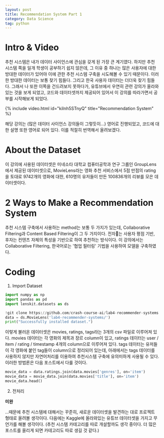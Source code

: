 ```yaml
---
layout: post
title: Recommendation System Part 1
category: Data Science
tag: python
---
```


# Intro & Video  
추천 시스템은 내가 데이터 사이언스에 관심을 갖게 된 가장 큰 계기였다. 하지만 추천 시스템 쪽을 일개 학생이 공부하기 쉽지 않은데, 그 이유 중 하나는 많은 사용자에 대한 방대한 데이터가 있어야 이에 관한 추천 시스템 구축을 시도해볼 수 있기 때문이다. 이러한 방대한 데이터는 보통 찾기 힘들다. 그리고 한국 사용자 데이터는 더더욱 찾기 힘들다. 그래서 나 또한 이쪽을 건드려보지 못하다가, 유튜브에서 우연히 관련 강의가 올라와 있는 것을 보게 되었고, 코드와 데이터셋까지 제공되어 있어서 이 강의를 따라가면서 공부를 시작해보게 되었다.  

{% include video.html id="kiInh5STnyQ" title="Recommendation System" %}   

해당 강의는 (많은 데이터 사이언스 강의들이 그렇듯이...) 영어로 진행되었고, 코드에 대한 설명 또한 영어로 되어 있다. 이를 적절히 번역해서 올려보겠다.  

# About the Dataset  
이 강의에 사용된 데이터셋은 미네소타 대학교 컴퓨터공학과 연구 그룹인 GroupLens에서 제공된 데이터셋으로, MovieLens라는 영화 추천 서비스에서 5점 만점의 rating을 토대로 9742개의 영화에 대한, 610명의 유저들이 만든 100836개의 리뷰를 모은 데이터셋이다.  

# 2 Ways to Make a Recommendation System  
추천 시스템 구축에서 사용하는 method는 보통 두 가지가 있는데, Collaborative Filtering과 Content Based Filtering이 그 두 가지이다. 전자는 사용자 평점 기반, 후자는 컨텐츠 자체의 특성을 기반으로 하여 추천하는 방식이다. 이 강의에서는 Collaborative Filtering, 한국어로는 '협업 필터링' 기법을 사용하여 모델을 구축하였다.  

# Coding  

1. Import Dataset

```python
import numpy as np
import pandas as pd
import lenskit.datasets as ds

!git clone https://github.com/crash-course-ai/lab4-recommender-systems.git
data = ds.MovieLens('lab4-recommender-systems/')
print("Successfully installed dataset.")
```

이렇게 불러온 데이터셋은 movies, ratings, tags라는 3개의 csv 파일로 이루어져 있다. movies 데이터는 각 영화의 제목과 장르 column이 있고, ratings 데이터는 user / item / rating / timestamp 4개의 column으로 이루어져 있다. tags 데이터는 유저들이 각 영화에 붙인 tag들이 column으로 정리되어 있는데, 아래에서는 tags 데이터를 사용하지 않지만 자연어처리를 이용하여 추천시스템 구축에 유의미하게 사용될 수 있다. 이러한 방법론은 다음 포스트에서 다룰 것이다.  

```python
movie_data = data.ratings.join(data.movies['genres'], on='item')
movie_data = movie_data.join(data.movies['title'], on='item')
movie_data.head()
```

2. 전처리  


**미완**  

...때문에 추천 시스템에 대해서는 꾸준히, 새로운 데이터셋을 발견하는 대로 프로젝트 형태로 올려볼 생각이다. 다음에는 Kaggle에 올라와있는 유튜브 데이터셋을 가지고 무언가를 해볼 생각이다. (추천 시스템 카테고리를 따로 개설할까도 생각 중이다. 더 많은 포스트를 올리게 되면 카테고리도 따로 생길 것 같다.)
